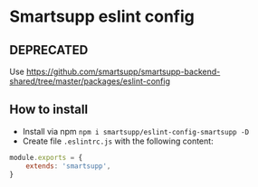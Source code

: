 # Smartsupp eslint config

## DEPRECATED

Use https://github.com/smartsupp/smartsupp-backend-shared/tree/master/packages/eslint-config

## How to install

- Install via npm `npm i smartsupp/eslint-config-smartsupp -D`
- Create file `.eslintrc.js` with the following content:

```javascript
module.exports = {
	extends: 'smartsupp',
}
```
